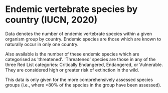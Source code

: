# Endemic vertebrate species by country (IUCN, 2020)

Data denotes the number of endemic vertebrate species within a given organism group by country. Endemic species are those which are known to naturally occur in only one country. 

Also available is the number of these endemic species which are categorised as 'threatened'.  'Threatened' species are those in any of the three Red List categories: Critically Endangered, Endangered, or Vulnerable. They are considered high or greater risk of extinction in the wild.

This data is only given for the more comprehensively assessed species groups (i.e., where >80% of the species in the group have been assessed).